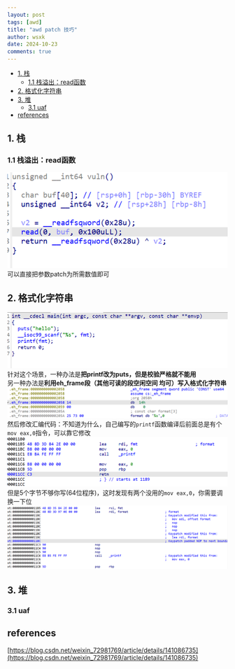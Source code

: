 ```yaml
---
layout: post
tags: [awd]
title: "awd patch 技巧"
author: wsxk
date: 2024-10-23
comments: true
---
```


- [1. 栈](#1-栈)
  - [1.1 栈溢出：read函数](#11-栈溢出read函数)
- [2. 格式化字符串](#2-格式化字符串)
- [3. 堆](#3-堆)
  - [3.1 uaf](#31-uaf)
- [references](#references)


## 1. 栈<br>
### 1.1 栈溢出：read函数<br>
![](https://raw.githubusercontent.com/wsxk/wsxk_pictures/main/2024-9-25/20241023191750.png)
可以直接把参数patch为所需数值即可<br>


## 2. 格式化字符串<br>
![](https://raw.githubusercontent.com/wsxk/wsxk_pictures/main/2024-9-25/20241023193253.png)
针对这个场景，一种办法是**把printf改为puts，但是校验严格就不能用**<br>
另一种办法是**利用eh_frame段（其他可读的段空闲空间 均可）写入格式化字符串**<br>
![](https://raw.githubusercontent.com/wsxk/wsxk_pictures/main/2024-9-25/20241023200055.png)
然后修改汇编代码：不知道为什么，自己编写的`printf`函数编译后前面总是有个`mov eax,0`指令，可以靠它修改<br>
![](https://raw.githubusercontent.com/wsxk/wsxk_pictures/main/2024-9-25/20241023201254.png)
但是5个字节不够你写(64位程序)，这时发现有两个没用的`mov eax,0`，你需要调换一下位<br>
![](https://raw.githubusercontent.com/wsxk/wsxk_pictures/main/2024-9-25/20241023201154.png)


## 3. 堆<br>
### 3.1 uaf<br>

## references<br>
[https://blog.csdn.net/weixin_72981769/article/details/141086735](https://blog.csdn.net/weixin_72981769/article/details/141086735)<br>
